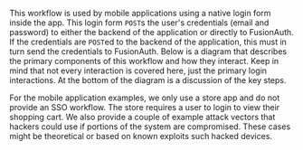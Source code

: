 This workflow is used by mobile applications using a native login form inside the app. This login form `POST`s the user's credentials (email and password) to either the backend of the application or directly to FusionAuth. If the credentials are `POST`ed to the backend of the application, this must in turn send the credentials to FusionAuth. Below is a diagram that describes the primary components of this workflow and how they interact. Keep in mind that not every interaction is covered here, just the primary login interactions. At the bottom of the diagram is a discussion of the key steps.

For the mobile application examples, we only use a store app and do not provide an SSO workflow. The store requires a user to login to view their shopping cart. We also provide a couple of example attack vectors that hackers could use if portions of the system are compromised. These cases might be theoretical or based on known exploits such hacked devices.
